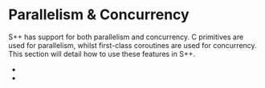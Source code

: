 # Parallelism &amp; Concurrency

<primary-label ref="header-label"/>

<secondary-label ref="doc-complete"/>

S++ has support for both parallelism and concurrency. C primitives are used for parallelism, whilst first-class
coroutines are used for concurrency. This section will detail how to use these features in S++.

- [](Parallelism.md)
- [](Concurrency.md)
